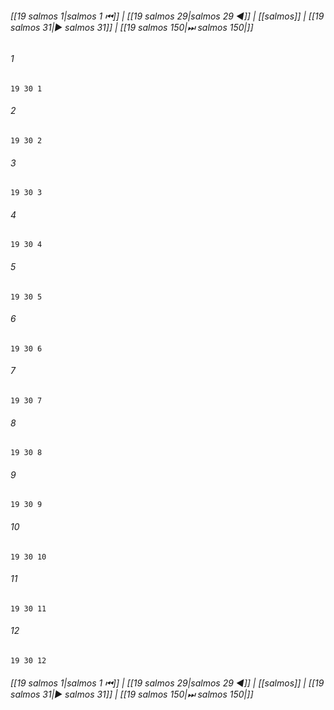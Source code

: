 
###### [[19 salmos 1|salmos 1 ⏮]] | [[19 salmos 29|salmos 29 ◀]] | [[salmos]] | [[19 salmos 31|▶ salmos 31]] | [[19 salmos 150|⏭ salmos 150|]]

###### 1
``` verse
19 30 1 
```
###### 2
``` verse
19 30 2 
```
###### 3
``` verse
19 30 3 
```
###### 4
``` verse
19 30 4 
```
###### 5
``` verse
19 30 5 
```
###### 6
``` verse
19 30 6 
```
###### 7
``` verse
19 30 7 
```
###### 8
``` verse
19 30 8 
```
###### 9
``` verse
19 30 9 
```
###### 10
``` verse
19 30 10 
```
###### 11
``` verse
19 30 11 
```
###### 12
``` verse
19 30 12 
```

###### [[19 salmos 1|salmos 1 ⏮]] | [[19 salmos 29|salmos 29 ◀]] | [[salmos]] | [[19 salmos 31|▶ salmos 31]] | [[19 salmos 150|⏭ salmos 150|]]

